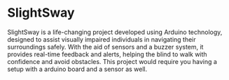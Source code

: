 # SlightSway
SlightSway is a life-changing project developed using Arduino technology, designed to assist visually impaired individuals in navigating their surroundings safely. With the aid of sensors and a buzzer system, it provides real-time feedback and alerts, helping the blind to walk with confidence and avoid obstacles.
This project would require you having a setup with a arduino board and a sensor as well.
